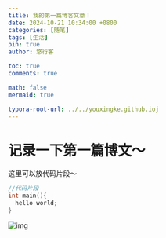 ```yaml
---
title: 我的第一篇博客文章！
date: 2024-10-21 10:34:00 +0800
categories: [随笔]
tags: [生活]
pin: true
author: 悠行客

toc: true
comments: true

math: false
mermaid: true

typora-root-url: ../../youxingke.github.ioj
---
```


# 记录一下第一篇博文～ 

这里可以放代码片段～

```c++
//代码片段
int main(){
  hello world;
}
```



![img](/../youxingke.github.io/assets/blog_res/2024-10-21-%E6%88%91%E7%9A%84%E7%AC%AC%E4%B8%80%E7%AF%87%E5%8D%9A%E5%AE%A2.assets/u=1706516562,1139257583&fm=253&fmt=auto&app=120&f=JPEG-1729523401194.jfif)